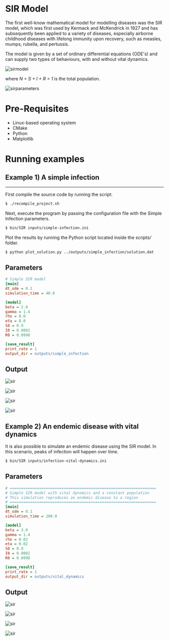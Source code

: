 # SIR Model

The first well-know mathematical model for modelling diseases was the SIR model, which was first used by Kermack and McKendrick in 1927 and has subsequently been applied to a variety of diseases, especially airborne childhood diseases with lifelong immunity upon recovery, such as measles, mumps, rubella, and pertussis. 

The model is given by a set of ordinary differential equations (ODE's) and can supply two types of behaviours, with and without vital dynamics.

![sirmodel](https://bergolho.github.io/assets/sir-model.png)

where *N = S + I + R = 1* is the total population.

![sirparameters](https://bergolho.github.io/assets/sir-parameters.png)

# Pre-Requisites
  - Linux-based operating system
  - CMake
  - Python
  - Matplotlib

# Running examples

## Example 1) A simple infection
----

First compile the source code by running the script:

```sh
$ ./recompile_project.sh 
```

Next, execute the program by passing the configuration file with the Simple Infection parameters.

```sh
$ bin/SIR inputs/simple-infection.ini 
```

Plot the results by running the Python script located inside the *scripts/* folder.

```sh
$ python plot_solution.py ../outputs/simple_infection/solution.dat
```

## Parameters
```ini
# Simple SIR model
[main]
dt_ode = 0.1
simulation_time = 40.0

[model]
beta = 2.0
gamma = 1.4
rho = 0.0
eta = 0.0
S0 = 0.9
I0 = 0.0002
R0 = 0.0998

[save_result]
print_rate = 1
output_dir = outputs/simple_infection

```

## Output 
![sir](https://bergolho.github.io/assets/s-example-1.png)

![sir](https://bergolho.github.io/assets/i-example-1.png)

![sir](https://bergolho.github.io/assets/r-example-1.png)

![sir](https://bergolho.github.io/assets/sir-example-1.png)


## Example 2) An endemic disease with vital dynamics

It is also possible to simulate an endemic disease using the SIR model. In this scenario, peaks of infection will happen over time.

```sh
$ bin/SIR inputs/infection-vital-dynamics.ini 
```

## Parameters
```ini
# =================================================================
# Simple SIR model with vital dynamics and a constant population
# This simulation reproduces an endemic disease to a region
# =================================================================
[main]
dt_ode = 0.1
simulation_time = 200.0

[model]
beta = 3.0
gamma = 1.4
rho = 0.02
eta = 0.02
S0 = 0.9
I0 = 0.0002
R0 = 0.0998

[save_result]
print_rate = 1
output_dir = outputs/vital_dynamics

```

## Output 
![sir](https://bergolho.github.io/assets/s-example-2.png)

![sir](https://bergolho.github.io/assets/i-example-2.png)

![sir](https://bergolho.github.io/assets/r-example-2.png)

![sir](https://bergolho.github.io/assets/sir-example-2.png)




